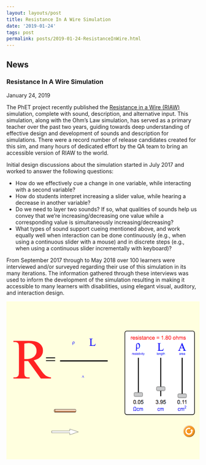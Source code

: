 ```yaml
---
layout: layouts/post
title: Resistance In A Wire Simulation
date: '2019-01-24'
tags: post
permalink: posts/2019-01-24-ResistanceInWire.html
---
```

<article id="content" class="floe-content floe-news-item">
                <h2> News </h2>
                <!-- BEGIN markup for news item -->
                <h3>Resistance In A Wire Simulation</h3>
                <time class="floe-date" datetime="2019-01-24">January 24, 2019</time>
                <p>
                    The PhET project recently published the
                    <a href="https://phet.colorado.edu/en/simulation/resistance-in-a-wire">Resistance in a Wire (RIAW)</a>
                    simulation, complete with sound, description, and alternative input. This simulation, along with the
                    Ohm’s Law simulation, has served as a primary teacher over the past two years, guiding towards
                    deep understanding of effective design and development of sounds and description for simulations.
                    There were a record number of release candidates created for this sim, and many hours of dedicated
                    effort by the QA team to bring an accessible version of RIAW to the world.
                </p>
                <p>
                    Initial design discussions about the simulation started in July 2017 and worked to answer the following questions:
                    <ul>
                        <li>How do we effectively cue a change in one variable, while interacting with a second variable?</li>
                        <li>How do students interpret increasing a slider value, while hearing a decrease in another variable?</li>
                        <li>Do we need to layer two sounds? If so, what qualities of sounds help us convey that we’re
                            increasing/decreasing one value while a corresponding value is simultaneously increasing/decreasing?</li>
                        <li>What types of sound support cueing mentioned above, and work equally well when interaction can be done
                            continuously (e.g., when using a continuous slider with a mouse) and in discrete steps (e.g., when using
                            a continuous slider incrementally with keyboard)?</li>
                    </ul>
                </p>
                <p>
                    From September 2017 through to May 2018 over 100 learners were interviewed and/or surveyed regarding their use
                    of this simulation in its many iterations. The information gathered through these interviews was used to inform
                    the development of the simulation resulting in making it accessible to many learners with disabilities, using
                    elegant visual, auditory, and interaction design.
                </p>
                <img src="images/RIAW.png" alt="Resistance in a Wire Simulation"></a>
            </article>
         <!-- END markup for news item -->

